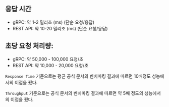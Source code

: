 ## 응답 시간

-   gRPC: 약 1-2 밀리초 (ms) (단순 요청/응답)
-   REST API: 약 10-20 밀리초 (ms) (단순 요청/응답)

## 초당 요청 처리량:

-   gRPC: 약 50,000 - 100,000 요청/초
-   REST API: 약 10,000 - 20,000 요청/초

`Response Time` 기준으로는 평균 공식 문서의 벤치마킹 결과에 따르면 10배정도 성능에서의 이점을 줬다.

`Throughput` 기준으로는 공식 문서의 벤치마킹 결과에 따르면 약 5배 정도의 성능에서의 이점을 줬다.
